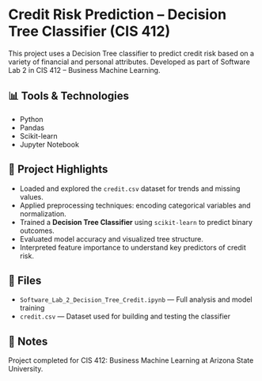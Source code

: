 # Credit Risk Prediction – Decision Tree Classifier (CIS 412)

This project uses a Decision Tree classifier to predict credit risk based on a variety of financial and personal attributes. Developed as part of Software Lab 2 in CIS 412 – Business Machine Learning.

## 📊 Tools & Technologies
- Python
- Pandas
- Scikit-learn
- Jupyter Notebook

## 🚀 Project Highlights
- Loaded and explored the `credit.csv` dataset for trends and missing values.
- Applied preprocessing techniques: encoding categorical variables and normalization.
- Trained a **Decision Tree Classifier** using `scikit-learn` to predict binary outcomes.
- Evaluated model accuracy and visualized tree structure.
- Interpreted feature importance to understand key predictors of credit risk.

## 📁 Files
- `Software_Lab_2_Decision_Tree_Credit.ipynb` — Full analysis and model training
- `credit.csv` — Dataset used for building and testing the classifier

## 📌 Notes
Project completed for CIS 412: Business Machine Learning at Arizona State University.
